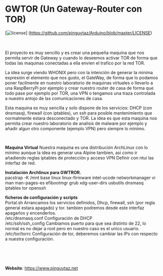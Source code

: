 # GWTOR  (Un Gateway-Router con TOR)

[![license](https://www.pinguytaz.net/IMG_GITHUB/gplv3-with-text-84x42.png)] (https://github.com/pinguytaz/Arduino/blob/master/LICENSE)
<BR><BR><BR>

El proyecto es muy sencillo y es crear una pequeña maquina que nos permita servir de Gateway y cuando lo deseemos activar TOR de forma que todas las maquinas conectadas a ella envien el trafico por la red TOR.

La idea surge viendo WHONIX pero con la intención de generar la minima expresión el elemento que nos gusto, el GateWay, de forma que lo podamos poner facilmente en nuestro laboratorio de maquinas virtuales o llevarlo a una RaspBerryPi por ejemplo y crear nuestro router de casa de forma que todo pase por ejemplo por TOR, una VPN o tengamos una traza controlada a nuestro antojo de las comunicaciones de casa.

Esta maquina es muy sencilla y solo dispone de los servicios: DHCP (con dnsmasq), firewall (con iptables), un ssh para posible mantenimiento que normalmente estara desconectado y TOR.
La idea es que esta maquina nos permita crear nuestro laboratorio de analisis de malware por ejemplo y añadir algun otro componente (ejemplo VPN) pero siempre lo minimo.

<BR>

__Maquina Virtual__ 
    Nuestra maquina es una distribución ArchLinux con lo minimo aunque la idea es generar una Alpine tambien, asi como ir añadiendo reglas iptables de protección y acceso VPN
    Definir con ntui las interfaz de red.

**Instalación Archlinux para GWTROR.**   
   pacstrap -K /mnt base linux linux-firmware intel-ucode networkmanager vi man man-pages-es efibootmgr grub xdg-user-dirs usbutils dnsmasq iptables tor openssh
  
**ficheros de configuración y scripts**  
    Portal.sh    Arrancamos los servicios definidos, Dhcp, firewall, ssh (por regla general estara apagado) y tor.
                 tambien podremos desde este interfaz apagarlos y encenderlos.  
    /etc/dnsmasq.conf    Configuración de DHCP  
    /etc/ssh/ssh_config  Cambiamos puerto para que sea distinto de 22, lo normal es no dejar a root pero en nuestro caso es el unico usuario.
   /etc/tor/torrc        Configuración de tor, deberemos cambiar las IPs con respecto a nuestra configuración.



<br><br><br>

__Website__: <https://www.pinguytaz.net>

